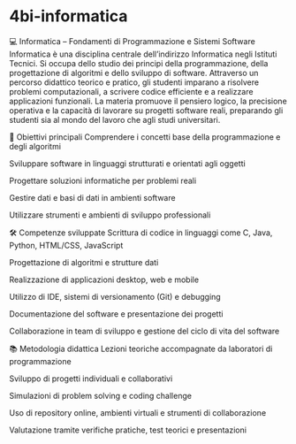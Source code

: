# 4bi-informatica
💻 Informatica – Fondamenti di Programmazione e Sistemi Software
Informatica è una disciplina centrale dell’indirizzo Informatica negli Istituti Tecnici. Si occupa dello studio dei principi della programmazione, della progettazione di algoritmi e dello sviluppo di software. Attraverso un percorso didattico teorico e pratico, gli studenti imparano a risolvere problemi computazionali, a scrivere codice efficiente e a realizzare applicazioni funzionali. La materia promuove il pensiero logico, la precisione operativa e la capacità di lavorare su progetti software reali, preparando gli studenti sia al mondo del lavoro che agli studi universitari.

🎯 Obiettivi principali
Comprendere i concetti base della programmazione e degli algoritmi

Sviluppare software in linguaggi strutturati e orientati agli oggetti

Progettare soluzioni informatiche per problemi reali

Gestire dati e basi di dati in ambienti software

Utilizzare strumenti e ambienti di sviluppo professionali

🛠️ Competenze sviluppate
Scrittura di codice in linguaggi come C, Java, Python, HTML/CSS, JavaScript

Progettazione di algoritmi e strutture dati

Realizzazione di applicazioni desktop, web e mobile

Utilizzo di IDE, sistemi di versionamento (Git) e debugging

Documentazione del software e presentazione dei progetti

Collaborazione in team di sviluppo e gestione del ciclo di vita del software

📚 Metodologia didattica
Lezioni teoriche accompagnate da laboratori di programmazione

Sviluppo di progetti individuali e collaborativi

Simulazioni di problem solving e coding challenge

Uso di repository online, ambienti virtuali e strumenti di collaborazione

Valutazione tramite verifiche pratiche, test teorici e presentazioni
